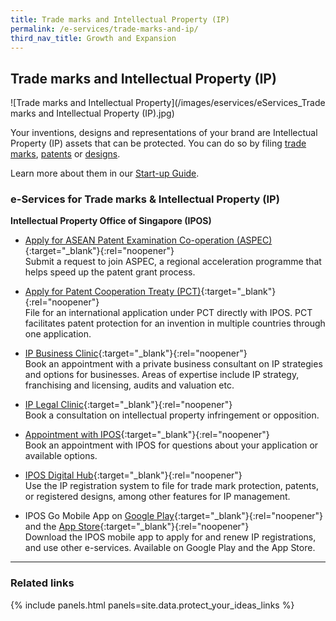 ```yaml
---
title: Trade marks and Intellectual Property (IP)
permalink: /e-services/trade-marks-and-ip/
third_nav_title: Growth and Expansion
---
```


## Trade marks and Intellectual Property (IP)

![Trade marks and Intellectual Property](/images/eservices/eServices_Trade marks and Intellectual Property (IP).jpg)

Your inventions, designs and representations of your brand are Intellectual Property (IP) assets that can be protected. You can do so by filing [trade marks](/intellectual-property/ip-grow/ip-search-and-registration/trade-mark-agent/), [patents](/intellectual-property/ip-grow/ip-search-and-registration/patent-agent/) or [designs](/intellectual-property/ip-grow/ip-search-and-registration/registered-design-agent/).

Learn more about them in our [Start-up Guide](/start-a-business/protect-your-ideas/).

### e-Services for Trade marks & Intellectual Property (IP)

**Intellectual Property Office of Singapore (IPOS)**

- [Apply for ASEAN Patent Examination Co-operation (ASPEC)](https://www.aseanip.org/services/asean-patent-examination-co-operation-(aspec)/what-is-aspec){:target="_blank"}{:rel="noopener"}
  <br>Submit a request to join ASPEC, a regional acceleration programme that helps speed up the patent grant process.

- [Apply for Patent Cooperation Treaty (PCT)](https://pct.wipo.int/ePCT/){:target="_blank"}{:rel="noopener"}
  <br>File for an international application under PCT directly with IPOS. PCT facilitates patent protection for an invention in multiple countries through one application.

- [IP Business Clinic](https://www.ipos.gov.sg/eservices/ip-clinics){:target="_blank"}{:rel="noopener"}
  <br>Book an appointment with a private business consultant on IP strategies and options for businesses. Areas of expertise include IP strategy, franchising and licensing, audits and valuation etc.

- [IP Legal Clinic](https://www.ipos.gov.sg/eservices/ip-clinics){:target="_blank"}{:rel="noopener"}
  <br>Book a consultation on intellectual property infringement or opposition.

- [Appointment with IPOS](https://www.booking.gov.sg/public/services/qd6R85eQ/availability?anonymous=true){:target="_blank"}{:rel="noopener"}
  <br>Book an appointment with IPOS for questions about your application or available options.

- [IPOS Digital Hub](https://digitalhub.ipos.gov.sg/FAMN/process/IP4SG/MN_Index){:target="_blank"}{:rel="noopener"}
  <br>Use the IP registration system to file for trade mark protection, patents, or registered designs, among other features for IP management.

- IPOS Go Mobile App on [Google Play](https://play.google.com/store/apps/details?id=sg.ipos.mobile){:target="_blank"}{:rel="noopener"} and the [App Store](https://apps.apple.com/us/app/ipos-go/id1475896971){:target="_blank"}{:rel="noopener"}
  <br>Download the IPOS mobile app to apply for and renew IP registrations, and use other e-services. Available on Google Play and the App Store.

---

### Related links

{% include panels.html panels=site.data.protect_your_ideas_links %}
